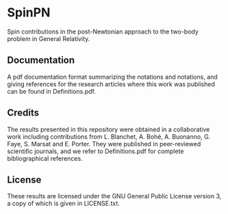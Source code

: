 # SpinPN
Spin contributions in the post-Newtonian approach to the two-body problem in General Relativity.

## Documentation
A pdf documentation format summarizing the notations and notations, and giving references for the research articles where this work was published can be found in Definitions.pdf.

## Credits
The results presented in this repository were obtained in a collaborative work including contributions from L. Blanchet, A. Bohé, A. Buonanno, G. Faye, S. Marsat and E. Porter. They were published in peer-reviewed scientific journals, and we refer to Definitions.pdf for complete bibliographical references.

## License
These results are licensed under the GNU General Public License version 3, a copy of which is given in LICENSE.txt.
